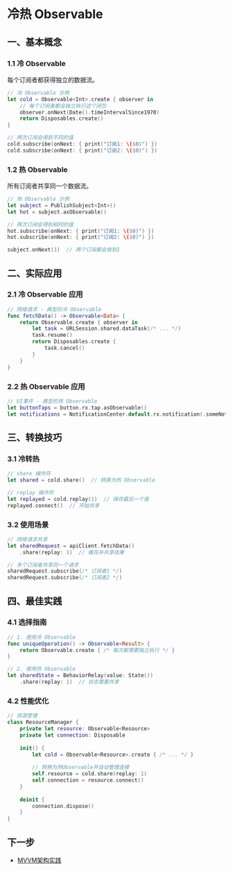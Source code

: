 # 冷热 Observable

## 一、基本概念

### 1.1 冷 Observable
每个订阅者都获得独立的数据流。

```swift
// 冷 Observable 示例
let cold = Observable<Int>.create { observer in
    // 每个订阅者都会独立执行这个闭包
    observer.onNext(Date().timeIntervalSince1970)
    return Disposables.create()
}

// 两次订阅会得到不同的值
cold.subscribe(onNext: { print("订阅1: \($0)") })
cold.subscribe(onNext: { print("订阅2: \($0)") })
```

### 1.2 热 Observable
所有订阅者共享同一个数据流。

```swift
// 热 Observable 示例
let subject = PublishSubject<Int>()
let hot = subject.asObservable()

// 两次订阅会得到相同的值
hot.subscribe(onNext: { print("订阅1: \($0)") })
hot.subscribe(onNext: { print("订阅2: \($0)") })

subject.onNext(1)  // 两个订阅都会收到1
```

## 二、实际应用

### 2.1 冷 Observable 应用
```swift
// 网络请求 - 典型的冷 Observable
func fetchData() -> Observable<Data> {
    return Observable.create { observer in
        let task = URLSession.shared.dataTask(/* ... */)
        task.resume()
        return Disposables.create {
            task.cancel()
        }
    }
}
```

### 2.2 热 Observable 应用
```swift
// UI事件 - 典型的热 Observable
let buttonTaps = button.rx.tap.asObservable()
let notifications = NotificationCenter.default.rx.notification(.someNotification)
```

## 三、转换技巧

### 3.1 冷转热
```swift
// share 操作符
let shared = cold.share()  // 转换为热 Observable

// replay 操作符
let replayed = cold.replay(1)  // 保存最后一个值
replayed.connect()  // 开始共享
```

### 3.2 使用场景
```swift
// 网络请求共享
let sharedRequest = apiClient.fetchData()
    .share(replay: 1)  // 缓存并共享结果

// 多个订阅者共享同一个请求
sharedRequest.subscribe(/* 订阅者1 */)
sharedRequest.subscribe(/* 订阅者2 */)
```

## 四、最佳实践

### 4.1 选择指南
```swift
// 1. 使用冷 Observable
func uniqueOperation() -> Observable<Result> {
    return Observable.create { /* 每次都需要独立执行 */ }
}

// 2. 使用热 Observable
let sharedState = BehaviorRelay(value: State())
    .share(replay: 1)  // 状态需要共享
```

### 4.2 性能优化
```swift
// 资源管理
class ResourceManager {
    private let resource: Observable<Resource>
    private let connection: Disposable
    
    init() {
        let cold = Observable<Resource>.create { /* ... */ }
        
        // 转换为热Observable并自动管理连接
        self.resource = cold.share(replay: 1)
        self.connection = resource.connect()
    }
    
    deinit {
        connection.dispose()
    }
}
```

## 下一步
- [MVVM架构实践](../3.最佳实践/3.1.MVVM架构实践.md) 